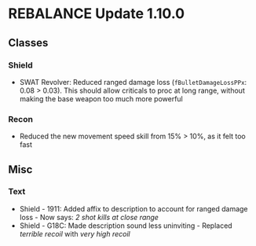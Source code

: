 # REBALANCE Update 1.10.0

## Classes

### Shield

- SWAT Revolver: Reduced ranged damage loss (`fBulletDamageLossPPx`: 0.08 > 0.03). This should allow criticals to proc at long range, without making the base weapon too much more powerful

### Recon

- Reduced the new movement speed skill from 15% > 10%, as it felt too fast


## Misc

### Text

- Shield - 1911: Added affix to description to account for ranged damage loss - Now says: _2 shot kills at close range_
- Shield - G18C: Made description sound less uninviting - Replaced _terrible recoil_ with _very high recoil_
